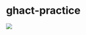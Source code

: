# ghact-practice

![](https://github.com/ytchao0234/ghact-practice/actions/workflows/github-actions-demo.yml/badge.svg)
